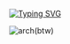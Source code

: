 [![Typing SVG](https://readme-typing-svg.demolab.com?font=Fira+Code&pause=1000&random=false&width=435&lines=I+am+an+amateur+coder+who+knows+html;but+I+sometimes+code+in+js+and+css;I+also+use+Arch+btw)](https://git.io/typing-svg)

![arch](https://img.shields.io/badge/Arch%20Linux-1793D1?logo=arch-linux&logoColor=fff&style=for-the-badge)(btw)
